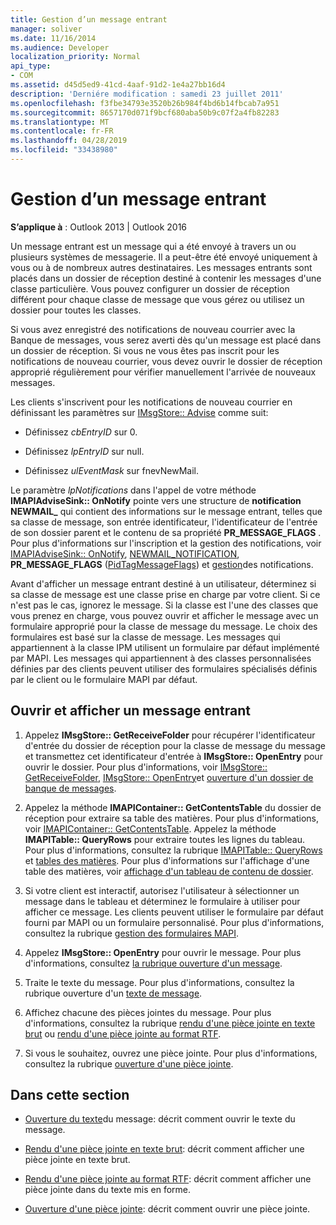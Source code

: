 ```yaml
---
title: Gestion d’un message entrant
manager: soliver
ms.date: 11/16/2014
ms.audience: Developer
localization_priority: Normal
api_type:
- COM
ms.assetid: d45d5ed9-41cd-4aaf-91d2-1e4a27bb16d4
description: 'Derniére modification : samedi 23 juillet 2011'
ms.openlocfilehash: f3fbe34793e3520b26b984f4bd6b14fbcab7a951
ms.sourcegitcommit: 8657170d071f9bcf680aba50b9c07f2a4fb82283
ms.translationtype: MT
ms.contentlocale: fr-FR
ms.lasthandoff: 04/28/2019
ms.locfileid: "33438980"
---
```

# <a name="handling-an-incoming-message"></a>Gestion d’un message entrant

**S’applique à** : Outlook 2013 | Outlook 2016 
  
Un message entrant est un message qui a été envoyé à travers un ou plusieurs systèmes de messagerie. Il a peut-être été envoyé uniquement à vous ou à de nombreux autres destinataires. Les messages entrants sont placés dans un dossier de réception destiné à contenir les messages d'une classe particulière. Vous pouvez configurer un dossier de réception différent pour chaque classe de message que vous gérez ou utilisez un dossier pour toutes les classes.
  
Si vous avez enregistré des notifications de nouveau courrier avec la Banque de messages, vous serez averti dès qu'un message est placé dans un dossier de réception. Si vous ne vous êtes pas inscrit pour les notifications de nouveau courrier, vous devez ouvrir le dossier de réception approprié régulièrement pour vérifier manuellement l'arrivée de nouveaux messages.
  
Les clients s'inscrivent pour les notifications de nouveau courrier en définissant les paramètres sur [IMsgStore:: Advise](imsgstore-advise.md) comme suit: 
  
- Définissez _cbEntryID_ sur 0. 
    
- Définissez _lpEntryID_ sur null. 
    
- Définissez _ulEventMask_ sur fnevNewMail. 
    
Le paramètre _lpNotifications_ dans l'appel de votre méthode **IMAPIAdviseSink:: OnNotify** pointe vers une structure de **notification NEWMAIL\_** qui contient des informations sur le message entrant, telles que sa classe de message, son entrée identificateur, l'identificateur de l'entrée de son dossier parent et le contenu de sa propriété **PR_MESSAGE_FLAGS** . Pour plus d'informations sur l'inscription et la gestion des notifications, voir [IMAPIAdviseSink:: OnNotify](imapiadvisesink-onnotify.md), [NEWMAIL_NOTIFICATION](newmail_notification.md), **PR_MESSAGE_FLAGS** ([PidTagMessageFlags](pidtagmessageflags-canonical-property.md)) et [gestion](handling-notifications.md)des notifications. 
  
Avant d'afficher un message entrant destiné à un utilisateur, déterminez si sa classe de message est une classe prise en charge par votre client. Si ce n'est pas le cas, ignorez le message. Si la classe est l'une des classes que vous prenez en charge, vous pouvez ouvrir et afficher le message avec un formulaire approprié pour la classe de message du message. Le choix des formulaires est basé sur la classe de message. Les messages qui appartiennent à la classe IPM utilisent un formulaire par défaut implémenté par MAPI. Les messages qui appartiennent à des classes personnalisées définies par des clients peuvent utiliser des formulaires spécialisés définis par le client ou le formulaire MAPI par défaut.
  
## <a name="open-and-display-an-incoming-message"></a>Ouvrir et afficher un message entrant
  
1. Appelez **IMsgStore:: GetReceiveFolder** pour récupérer l'identificateur d'entrée du dossier de réception pour la classe de message du message et transmettez cet identificateur d'entrée à **IMsgStore:: OpenEntry** pour ouvrir le dossier. Pour plus d'informations, voir [IMsgStore:: GetReceiveFolder](imsgstore-getreceivefolder.md), [IMsgStore:: OpenEntry](imsgstore-openentry.md)et [ouverture d'un dossier de banque de messages](opening-a-message-store-folder.md).
    
2. Appelez la méthode **IMAPIContainer:: GetContentsTable** du dossier de réception pour extraire sa table des matières. Pour plus d'informations, voir [IMAPIContainer:: GetContentsTable](imapicontainer-getcontentstable.md). Appelez la méthode **IMAPITable:: QueryRows** pour extraire toutes les lignes du tableau. Pour plus d'informations, consultez la rubrique [IMAPITable:: QueryRows](imapitable-queryrows.md) et [tables des matières](contents-tables.md). Pour plus d'informations sur l'affichage d'une table des matières, voir [affichage d'un tableau de contenu de dossier](displaying-a-folder-contents-table.md).
    
3. Si votre client est interactif, autorisez l'utilisateur à sélectionner un message dans le tableau et déterminez le formulaire à utiliser pour afficher ce message. Les clients peuvent utiliser le formulaire par défaut fourni par MAPI ou un formulaire personnalisé. Pour plus d'informations, consultez la rubrique [gestion des formulaires MAPI](handling-mapi-forms.md).
    
4. Appelez **IMsgStore:: OpenEntry** pour ouvrir le message. Pour plus d'informations, consultez [la rubrique ouverture d'un message](opening-a-message.md).
    
5. Traite le texte du message. Pour plus d'informations, consultez la rubrique ouverture d'un [texte de message](opening-message-text.md).
    
6. Affichez chacune des pièces jointes du message. Pour plus d'informations, consultez la rubrique [rendu d'une pièce jointe en texte brut](rendering-an-attachment-in-plain-text.md) ou [rendu d'une pièce jointe au format RTF](rendering-an-attachment-in-rtf-text.md).
    
7. Si vous le souhaitez, ouvrez une pièce jointe. Pour plus d'informations, consultez la rubrique [ouverture d'une pièce jointe](opening-an-attachment.md).
    
## <a name="in-this-section"></a>Dans cette section

- [Ouverture du texte](opening-message-text.md)du message: décrit comment ouvrir le texte du message.
    
- [Rendu d'une pièce jointe en texte brut](rendering-an-attachment-in-plain-text.md): décrit comment afficher une pièce jointe en texte brut.
    
- [Rendu d'une pièce jointe au format RTF](rendering-an-attachment-in-rtf-text.md): décrit comment afficher une pièce jointe dans du texte mis en forme.
    
- [Ouverture d'une pièce jointe](opening-an-attachment.md): décrit comment ouvrir une pièce jointe.
    

